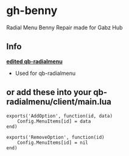 # gh-benny
Radial Menu Benny Repair made for Gabz Hub

## Info
**[edited qb-radialmenu](https://github.com/jay-fivem/qb-radialmenu)**
- Used for qb-radialmenu
## or add these into your qb-radialmenu/client/main.lua
```
exports('AddOption', function(id, data)
    Config.MenuItems[id] = data
end)

exports('RemoveOption', function(id)
    Config.MenuItems[id] = nil
end)
```
